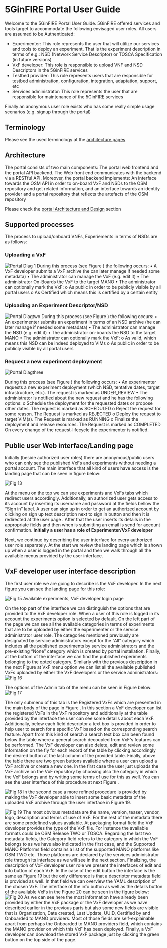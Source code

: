 <!-- TITLE: 5GinFIRE Portal User Guide -->
<!-- SUBTITLE: User Guide for the Web Portal -->

# 5GinFIRE Portal User Guide

Welcome to the 5GinFIRE Portal User Guide.
5GinFIRE offered services and tools target to accommodate the following envisaged user roles. All users are assumed to be Authenticated:
* Experimenter: This role represents the user that will utilize our services and tools to deploy an experiment. That is the experiment description in terms of e.g.: NSD (Network Service Descriptor) or TOSCA Specification (in future versions)
* VxF developer: This role is responsible to upload  VNF and NSD Descriptors in the 5GinFIRE services
* Testbed provider: This role represents users that are responsible for testbed administration, configuration, integration, adaptation, support, etc
* Services administrator: This role represents the user that are responsible for maintenance of the 5GinFIRE services

Finally an anonymous user role exists who has some really simple usage scenarios (e.g. signup through the portal)

## Terminology
Please see the used terminology at the [architecture pages](5-gin-fire-terminology-experimentation-workflow-and-architecture#terminology)


## Architecture

The portal consists of two main components: The portal web frontend and the portal API backend. The Web front end communicates with the backend via a RESTful API. 
Moreover, the portal backend implements: An interface towards the OSM API in order to on-board VxF and NSDs to the OSM repository and get related information, and an interface towards an identity provider and a portal repository that reflects the artefacts of the OSM repository

Please check the [portal Architecture and Design](portalArchitectureDesign) section

## Supported processes
The process to upload/onboard VNFs, Experiements in terms of NSDs are as follows:

### 	Uploading a VxF

![Portal Diag 1](/uploads/portal-diag-1.png "Portal Diag 1")
During this process (see Figure ) the following occurs:
•	A VxF developer submits a VxF archive (he can later manage if needed some metadata)
•	The administrator can manage the VxF (e.g. edit it)
•	The administrator On-Boards the VxF to the target MANO
•	The administrator can optionally mark the VxF:
o	As public in order to be publicly visible by all portal users
o	As Certified which means this is certified by a certain entity


### Uploading an Experiment Descriptor/NSD


![Portal Diagtwo](/uploads/portal-diagtwo.png "Portal Diagtwo")
During this process (see Figure ) the following occurs:
•	An experimenter submits an experiment in terms of an NSD archive (he can later manage if needed some metadata)
•	The administrator can manage the NSD (e.g. edit it)
•	The administrator on-boards the NSD to the target MANO
•	The administrator can optionally mark the VxF:
o	As valid, which means this NSD can be indeed deployed to VIMs
o	As public in order to be publicly visible by all portal users


### Request a new experiment deployment

![Portal Diagthree](/uploads/portal-diagthree.png "Portal Diagthree")

During this process (see Figure ) the following occurs:
•	An experimenter requests a new experiment deployment (which NSD, tentative dates, target infrastructure, etc.). The request is marked as UNDER_REVIEW
•	The administrator is notified about the new request and he has the following options:
o	Schedule the deployment for the requested dates or propose other dates. The request is marked as SCHEDULED
o	Reject the request for some reason. The Request is marked as REJECTED
o	Deploy the request to target VIM(s). The Request is marked as RUNNING
o	Finalize the deployment and release resources. The Request is marked as COMPLETED
On every change of the request-lifecycle the experimenter is notified.



## Public user Web interface/Landing page  

Initially (beside authorized user roles) there are anonymous/public users who can only see the published VxFs and experiments without needing a portal account. The main interface that all kind of users have access is the landing page that can be seen in figure below:

![Fig 13](/uploads/fig-13.png "Fig 13")

At the menu on the top we can see experiments and VxFs tabs which redirect users accordingly. Additionally, an authorized user gets access to its account by inserting its username and password at the fields bellow the “Sign in” label. A user can sign up in order to get an authorized account by clicking on sign up text description next to sign in button and then it is redirected at the user page . After that the user inserts its details in the appropriate fields and then when is submitting an email is send for account confirmation.
**Initially a user has a role of Experimenter/VxF developer**

Next, we continue by describing the user interface for every authorized user role separately. At the start we review the landing page which is shown up when a user is logged in the portal and then we walk through all the available menus provided by the user interface.

## 	VxF developer user interface description
The first user role we are going to describe is the VxF developer. In the next figure you can see the landing page for this role:

![Fig 15](/uploads/fig-15.png "Fig 15") Available experiments, VxF developer login page

On the top part of the interface we can distinguish the options that are provided to the VxF developer role. When a user of this role is logged in its account the experiments option is selected by default. On the left part of the page we can see all the available categories in terms of experiments that are to be uploaded by either the experimenter or the service administrator user role. The categories mentioned previously are designated by service administrators except for the “All” category which includes all the published experiments by service administrators and the pre-existing “None” category which is created by portal installation. Finally, at the bottom of the interface we can find the published experiments belonging to the opted category.
Similarly with the previous description in the next Figure at VxF menu option we can list all the available published VxFs uploaded by either the VxF developers or the service administrators:
![Fig 16](/uploads/fig-16.png "Fig 16")

The options of the Admin tab of the menu can be seen in Figure  below:
![Fig 17](/uploads/fig-17.png "Fig 17")

The only submenu of this tab is the Registered VxFs which are presented in the main body of the page in Figure . In this section a VxF developer can list the registered VxFs in the VxF repository and additionally at the table provided by the interface the user can see some details about each VxF. Additionally, below each field descriptor a text box is provided in order to help user to search for a specific VxF based on the corresponding search feature. Apart from this kind of search a search text box can been found below the table where a general search decoupled from VxF's features can be performed. The VxF developer can also delete, edit and review some information on the fly for each record of the table by clicking accordingly the desired button at the last column of the provided table. Finally, above the table there are two green buttons available where a user can upload a VxF archive or create a new one. In the first case the user just uploads the VxF archive on the VxF repository by choosing also the category in which the VxF belongs and by writing some terms of use for this as well. You can see the user interface of this procedure at next Figure .

![Fig 18](/uploads/fig-18.png "Fig 18")
In the second case a more refined procedure is provided by making the VxF developer able to insert some basic metadata of the uploaded VxF archive through the user interface in Figure 19.

![Fig 19](/uploads/fig-19.png "Fig 19")
The most obvious metadata are the name, version, teaser, vendor, logo, description and terms of use of VxF. For the rest of the metadata there are some predefined values available. At packaging format field the VxF developer provides the type of the VxF file. For instance the available formats could be OSM Release TWO or TOSCA. Regarding the last two metadata fields, the Category field refers to the category in which the VxF belongs to as we have also indicated in the first case, and the Supported MANO Platforms field contains a list of the supported MANO platforms like OSM TWO etc. Those platforms are declared by the services administrator role through its interface as we will see in the next section.
Finalizing, the description of VxF developer user role we present the interfaces of edit and info button of each VxF. In the case of the edit button the interface is the same as Figure 19 but the only difference is that a descriptor metadata field is provided as well. In that field we can overview the YAML description of the chosen VxF. The interface of the info button as well as the details button of the available VxFs in the Figure 20 can be seen in the figure below:
![Fig 20](/uploads/fig-20.png "Fig 20")
As we can see here the most information have already been provided by either the VxF package or the VxF developer as we have described earlier in the previous parts but also some new fields are visible that is Organization, Date created, Last Update, UUID, Certified by and Onboarded to MANO providers. Most of those fields are self-explainable apart from perhaps the Onboarded to MANO providers field, which contains the MANO provider on which this VxF has been deployed. Finally, a VxF developer can download the stored VxF package just by clicking the green button on the top side of the page.

